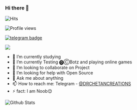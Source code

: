 ### Hi there 👋
![Hits](https://hits.seeyoufarm.com/api/count/incr/badge.svg?url=https://github.com/drchetancreation/)
 
![Profile views](https://gpvc.arturio.dev/drchetancreation)

[![telegram badge](https://img.shields.io/badge/DRCHETAN-CREATION-30302f?style=flat&logo=telegram)](https://t.me/Drchetancreations) 

<a href="https://youtube.com/c/drchetancreation"><img src="https://img.shields.io/badge/DRCHETAN%20-CREATION-red.svg?logo=Youtube"></a>


- 🔭 I’m currently studying 
- 🌱 I’m currently Testing 🅓︎Ⓒ︎Botz and playing online games
- 👯 I’m looking to collaborate on Project
- 🤔 I’m looking for help with Open Source
- 💬 Ask me about anything
- 📫 How to reach me: Telegram - [@DRCHETANCREATIONS](https://t.me/Drchetancreations)
- ⚡ fact: I am Noob😌

![Github Stats](https://github-readme-stats.vercel.app/api?username=drchetancreation&show_icons=true&title_color=fff&icon_color=79ff97&text_color=9f9f9f&bg_color=151515)
